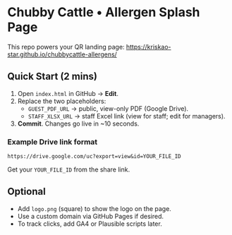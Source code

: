 # Chubby Cattle • Allergen Splash Page

This repo powers your QR landing page: https://kriskao-star.github.io/chubbycattle-allergens/

## Quick Start (2 mins)
1. Open `index.html` in GitHub → **Edit**.
2. Replace the two placeholders:
   - `GUEST_PDF_URL` → public, view-only PDF (Google Drive).
   - `STAFF_XLSX_URL` → staff Excel link (view for staff; edit for managers).
3. **Commit**. Changes go live in ~10 seconds.

### Example Drive link format
```
https://drive.google.com/uc?export=view&id=YOUR_FILE_ID
```
Get your `YOUR_FILE_ID` from the share link.

## Optional
- Add `logo.png` (square) to show the logo on the page.
- Use a custom domain via GitHub Pages if desired.
- To track clicks, add GA4 or Plausible scripts later.
